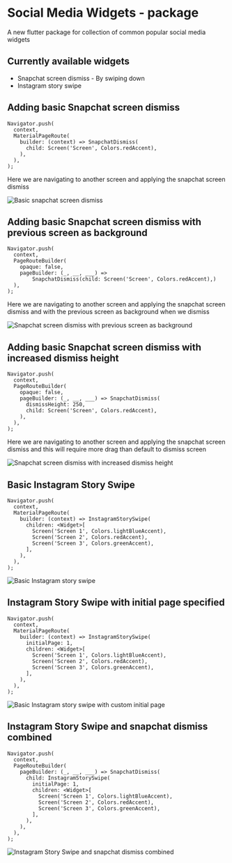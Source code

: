 # Social Media Widgets - package

A new flutter package for collection of common popular social media widgets

## Currently available widgets

* Snapchat screen dismiss - By swiping down
* Instagram story swipe

## Adding basic Snapchat screen dismiss

    Navigator.push(
      context,
      MaterialPageRoute(
        builder: (context) => SnapchatDismiss(
          child: Screen('Screen', Colors.redAccent),
        ),
      ),
    );

Here we are navigating to another screen and applying the snapchat screen dismiss

![Basic snapchat screen dismiss](/screenshots/screenshot1.gif)

## Adding basic Snapchat screen dismiss with previous screen as background

    Navigator.push(
      context,
      PageRouteBuilder(
        opaque: false,
        pageBuilder: (_, __, ___) =>
            SnapchatDismiss(child: Screen('Screen', Colors.redAccent),)
      ),
    );

Here we are navigating to another screen and applying the snapchat screen dismiss and with the previous screen as background when we dismiss

![Snapchat screen dismiss with previous screen as background](/screenshots/screenshot2.gif)

## Adding basic Snapchat screen dismiss with increased dismiss height

    Navigator.push(
      context,
      PageRouteBuilder(
        opaque: false,
        pageBuilder: (_, __, ___) => SnapchatDismiss(
          dismissHeight: 250,
          child: Screen('Screen', Colors.redAccent),
        ),
      ),
    );

Here we are navigating to another screen and applying the snapchat screen dismiss and this will require more drag than default to dismiss screen

![Snapchat screen dismiss with increased dismiss height](/screenshots/screenshot3.gif)

## Basic Instagram Story Swipe

    Navigator.push(
      context,
      MaterialPageRoute(
        builder: (context) => InstagramStorySwipe(
          children: <Widget>[
            Screen('Screen 1', Colors.lightBlueAccent),
            Screen('Screen 2', Colors.redAccent),
            Screen('Screen 3', Colors.greenAccent),
          ],
        ),
      ),
    );

![Basic Instagram story swipe](/screenshots/screenshot4.gif)

## Instagram Story Swipe with initial page specified

    Navigator.push(
      context,
      MaterialPageRoute(
        builder: (context) => InstagramStorySwipe(
          initialPage: 1,
          children: <Widget>[
            Screen('Screen 1', Colors.lightBlueAccent),
            Screen('Screen 2', Colors.redAccent),
            Screen('Screen 3', Colors.greenAccent),
          ],
        ),
      ),
    );

![Basic Instagram story swipe with custom initial page](/screenshots/screenshot5.gif)


## Instagram Story Swipe and snapchat dismiss combined

    Navigator.push(
      context,
      PageRouteBuilder(
        pageBuilder: (_, __, ___) => SnapchatDismiss(
          child: InstagramStorySwipe(
            initialPage: 1,
            children: <Widget>[
              Screen('Screen 1', Colors.lightBlueAccent),
              Screen('Screen 2', Colors.redAccent),
              Screen('Screen 3', Colors.greenAccent),
            ],
          ),
        ),
      ),
    );

![Instagram Story Swipe and snapchat dismiss combined](/screenshots/screenshot6.gif)



